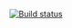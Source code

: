 [![Build status](https://ci.appveyor.com/api/projects/status/lbmf94sari3puntm?svg=true)](https://ci.appveyor.com/project/sputNIK2009PT/aqa-homeworke-bdd)